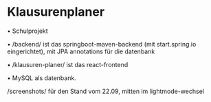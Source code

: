 # Klausurenplaner
• Schulprojekt

• /backend/ ist das springboot-maven-backend (mit start.spring.io eingerichtet), mit JPA annotations für die datenbank

• /klausuren-planer/ ist das react-frontend

• MySQL als datenbank.

/screenshots/ für den Stand vom 22.09, mitten im lightmode-wechsel

